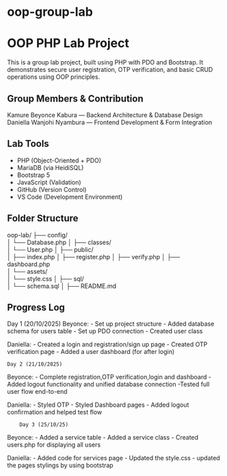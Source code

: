 # oop-group-lab
# OOP PHP Lab Project

This is a group lab project, built using  PHP with PDO and Bootstrap. It demonstrates secure user registration, OTP verification, and basic CRUD operations using OOP principles.

##  Group Members & Contribution
 Kamure Beyonce Kabura — Backend Architecture & Database Design
 Daniella Wanjohi Nyambura — Frontend Development & Form Integration

## Lab Tools
- PHP (Object-Oriented + PDO)
- MariaDB (via HeidiSQL)
- Bootstrap 5
- JavaScript (Validation)
- GitHub (Version Control)
- VS Code (Development Environment)

## Folder Structure
oop-lab/
├── config/                
│   └── Database.php
│
├── classes/             
│   └── User.php
│
├── public/   
│   ├── index.php
│   ├── register.php 
│   ├── verify.php
│   ├── dashboard.php     
│   └── assets/           
│       └── style.css
│
├── sql/         
│   └── schema.sql
│
├── README.md            

## Progress Log
Day 1 (20/10/2025)
Beyonce: - Set up project structure
         - Added database schema for users table
         - Set up PDO connection
         - Created user class
         
Daniella: - Created a login and registration/sign up page
          - Created OTP verification page
          - Added a user dashboard (for after login)
    

    Day 2 (21/10/2025)
Beyonce: - Complete registration,OTP verification,login and dashboard
         - Added logout functionality and unified database connection
          -Tested full user flow end-to-end

Daniella: - Styled OTP 
          - Styled Dashboard pages 
        - Added logout confirmation and helped test flow 

        Day 3 (25/10/25)
Beyonce: - Added a service table 
         - Added a service class 
         - Created users.php for displaying all users 

Daniella: - Added code for services page
          - Updated the style.css
          - updated the pages stylings by using bootstrap 